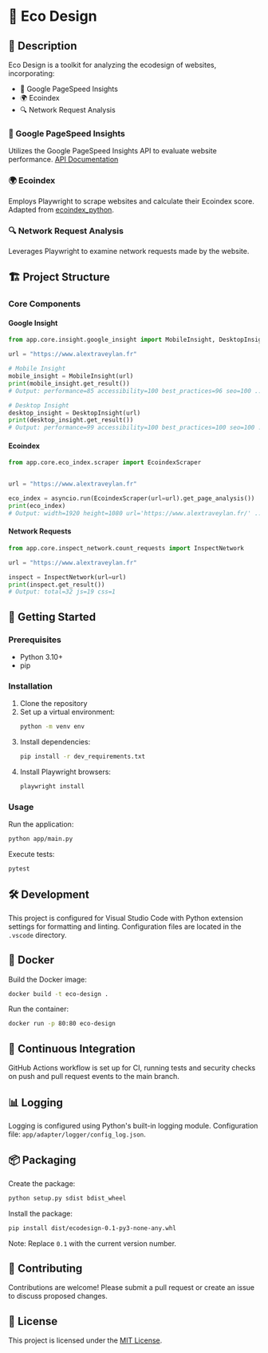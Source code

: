 # 🌿 Eco Design

## 📝 Description

Eco Design is a toolkit for analyzing the ecodesign of websites, incorporating:
- 🚀 Google PageSpeed Insights
- 🌍 Ecoindex
- 🔍 Network Request Analysis

### 🚀 Google PageSpeed Insights

Utilizes the Google PageSpeed Insights API to evaluate website performance.
[API Documentation](https://developers.google.com/speed/docs/insights/v5/get-started?hl=fr)

### 🌍 Ecoindex

Employs Playwright to scrape websites and calculate their Ecoindex score.
Adapted from [ecoindex_python](https://github.com/cnumr/ecoindex_python).

### 🔍 Network Request Analysis

Leverages Playwright to examine network requests made by the website.

## 🏗️ Project Structure

### Core Components

#### Google Insight

```python
from app.core.insight.google_insight import MobileInsight, DesktopInsight

url = "https://www.alextraveylan.fr"

# Mobile Insight
mobile_insight = MobileInsight(url)
print(mobile_insight.get_result())
# Output: performance=85 accessibility=100 best_practices=96 seo=100 ...

# Desktop Insight
desktop_insight = DesktopInsight(url)
print(desktop_insight.get_result())
# Output: performance=99 accessibility=100 best_practices=100 seo=100 ...
```

#### Ecoindex

```python
from app.core.eco_index.scraper import EcoindexScraper


url = "https://www.alextraveylan.fr"

eco_index = asyncio.run(EcoindexScraper(url=url).get_page_analysis())
print(eco_index)
# Output: width=1920 height=1080 url='https://www.alextraveylan.fr/' ...
```

#### Network Requests

```python
from app.core.inspect_network.count_requests import InspectNetwork

url = "https://www.alextraveylan.fr"

inspect = InspectNetwork(url=url)
print(inspect.get_result())
# Output: total=32 js=19 css=1
```

## 🚀 Getting Started

### Prerequisites

- Python 3.10+
- pip

### Installation

1. Clone the repository
2. Set up a virtual environment:
   ```sh
   python -m venv env
   ```
3. Install dependencies:
   ```sh
   pip install -r dev_requirements.txt
   ```
4. Install Playwright browsers:
   ```sh
   playwright install
   ```

### Usage

Run the application:
```sh
python app/main.py
```

Execute tests:
```sh
pytest
```

## 🛠️ Development

This project is configured for Visual Studio Code with Python extension settings for formatting and linting. Configuration files are located in the `.vscode` directory.

## 🐳 Docker

Build the Docker image:
```sh
docker build -t eco-design .
```

Run the container:
```sh
docker run -p 80:80 eco-design
```

## 🔄 Continuous Integration

GitHub Actions workflow is set up for CI, running tests and security checks on push and pull request events to the main branch.

## 📊 Logging

Logging is configured using Python's built-in logging module. Configuration file: `app/adapter/logger/config_log.json`.

## 📦 Packaging

Create the package:
```bash
python setup.py sdist bdist_wheel
```

Install the package:
```bash
pip install dist/ecodesign-0.1-py3-none-any.whl
```
Note: Replace `0.1` with the current version number.

## 🤝 Contributing

Contributions are welcome! Please submit a pull request or create an issue to discuss proposed changes.

## 📄 License

This project is licensed under the [MIT License](LICENSE).